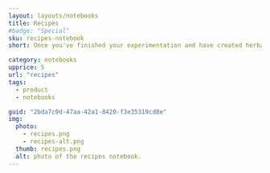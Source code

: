 ```yaml
---
layout: layouts/notebooks
title: Recipes
#badge: "Special"
sku: recipes-notebook
short: Once you've finished your experimentation and have created herbal remedies that you want to use again and again, use this herbal recipe notebook to keep them. Unlike other recipe books, this one is geared towards herbalist with space to note purpose and constitution types.

category: notebooks
upprice: 5
url: "recipes"
tags: 
  - product
  - notebooks

guid: "2bda7c9d-47aa-42a1-8420-f3e35319cd8e"
img: 
  photo:
    - recipes.png
    - recipes-alt.png
  thumb: recipes.png
  alt: photo of the recipes notebook.
---
```

